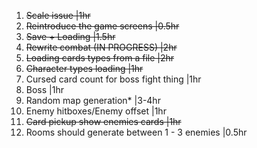 1. ~~Scale issue                            |1hr~~
2. ~~Reintroduce the game screens           |0.5hr~~
3. ~~Save + Loading                         |1.5hr~~
4. ~~Rewrite combat (IN PROGRESS)           |2hr~~
5. ~~Loading cards types from a file        |2hr~~
6. ~~Character types loading                |1hr~~ 
7. Cursed card count for boss fight thing |1hr
8. Boss                                   |1hr   
9. Random map generation*                 |3-4hr  
10. Enemy hitboxes/Enemy offset           |1hr
11. ~~Card pickup show enemies cards        |1hr~~
12. Rooms should generate between 1 - 3 enemies |0.5hr